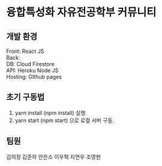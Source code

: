 # 융합특성화 자유전공학부 커뮤니티

## 개발 환경

Front: React JS  
Back:  
  DB: Cloud Firestore  
  API: Heroku Node JS  
  Hosting: GIthub pages  

## 초기 구동법

1. yarn install (npm install) 실행.
2. yarn start (npm start) 으로 로컬 서버 구동.

## 팀원

김의정
김준하
안은소
이우혁
지연우
조영현

